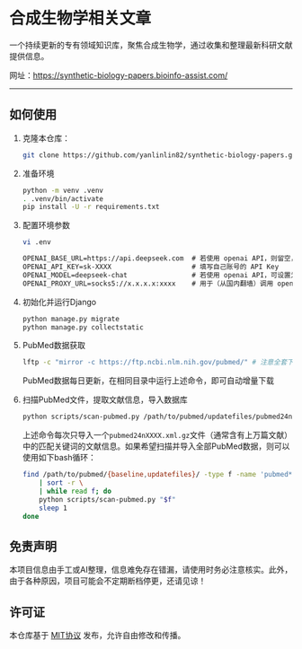 # 合成生物学相关文章

一个持续更新的专有领域知识库，聚焦合成生物学，通过收集和整理最新科研文献提供信息。

网址：<https://synthetic-biology-papers.bioinfo-assist.com/>

---

## 如何使用

1. 克隆本仓库：

    ```sh
    git clone https://github.com/yanlinlin82/synthetic-biology-papers.git
    ```

2. 准备环境

    ```sh
    python -m venv .venv
    . .venv/bin/activate
    pip install -U -r requirements.txt
    ```

3. 配置环境参数

    ```sh
    vi .env
    ```

    ```txt
    OPENAI_BASE_URL=https://api.deepseek.com  # 若使用 openai API，则留空，或使用 https://api.openai.com/v1
    OPENAI_API_KEY=sk-XXXX                    # 填写自己账号的 API Key
    OPENAI_MODEL=deepseek-chat                # 若使用 openai API，可设置为 gpt-4o-mini
    OPENAI_PROXY_URL=socks5://x.x.x.x:xxxx    # 用于（从国内翻墙）调用 openai API，使用 DeepSeek 则可不配置此项
    ```
  
4. 初始化并运行Django

    ```sh
    python manage.py migrate
    python manage.py collectstatic
    ```

5. PubMed数据获取

    ```sh
    lftp -c "mirror -c https://ftp.ncbi.nlm.nih.gov/pubmed/" # 注意全套下载有超过50G
    ```

    PubMed数据每日更新，在相同目录中运行上述命令，即可自动增量下载

6. 扫描PubMed文件，提取文献信息，导入数据库

    ```sh
    python scripts/scan-pubmed.py /path/to/pubmed/updatefiles/pubmed24nXXXX.xml.gz
    ```

    上述命令每次只导入一个`pubmed24nXXXX.xml.gz`文件（通常含有上万篇文献）中的匹配关键词的文献信息。如果希望扫描并导入全部PubMed数据，则可以使用如下bash循环：

    ```sh
    find /path/to/pubmed/{baseline,updatefiles}/ -type f -name 'pubmed*.xml.gz' \
        | sort -r \
        | while read f; do
        python scripts/scan-pubmed.py "$f"
        sleep 1
    done
    ```

## 免责声明

本项目信息由手工或AI整理，信息难免存在错漏，请使用时务必注意核实。此外，由于各种原因，项目可能会不定期断档停更，还请见谅！

## 许可证

本仓库基于 [MIT协议](LICENSE) 发布，允许自由修改和传播。
